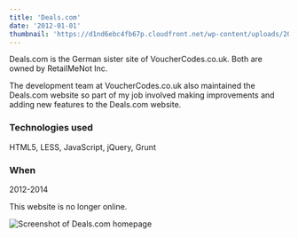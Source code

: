 ```yaml
---
title: 'Deals.com'
date: '2012-01-01'
thumbnail: 'https://d1nd6ebc4fb67p.cloudfront.net/wp-content/uploads/2016/08/05211551/thumb-deals.jpg'
---
```


Deals.com is the German sister site of VoucherCodes.co.uk. Both are owned by RetailMeNot Inc.

The development team at VoucherCodes.co.uk also maintained the Deals.com website so part of my job involved making improvements and adding new features to the Deals.com website.

### Technologies used
HTML5, LESS, JavaScript, jQuery, Grunt

### When
2012-2014

This website is no longer online.

![Screenshot of Deals.com homepage](https://d1nd6ebc4fb67p.cloudfront.net/wp-content/uploads/2016/08/05210835/deals.jpg)
